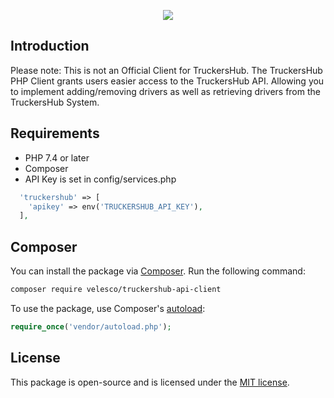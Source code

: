 <p align="center"><img src="https://truckershub.in/images/logo.png"></p>

## Introduction

Please note: This is not an Official Client for TruckersHub.
The TruckersHub PHP Client grants users easier access to the TruckersHub API. Allowing you to implement adding/removing drivers as
well as retrieving drivers from the TruckersHub System.

## Requirements

- PHP 7.4 or later
- Composer
- API Key is set in config/services.php

```php
  'truckershub' => [
    'apikey' => env('TRUCKERSHUB_API_KEY'),
  ],
```

## Composer

You can install the package via [Composer](https://getcomposer.org). Run the following command:

```bash
composer require velesco/truckershub-api-client
```

To use the package, use Composer's [autoload](https://getcomposer.org/doc/01-basic-usage.md#autoloading):

```php
require_once('vendor/autoload.php');
```

## License

This package is open-source and is licensed under the [MIT license](LICENSE.md).
